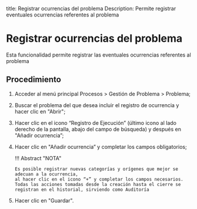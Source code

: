 title: Registrar ocurrencias del problema
Description: Permite registrar eventuales ocurrencias referentes al problema
# Registrar ocurrencias del problema

Esta funcionalidad permite registrar las eventuales ocurrencias referentes al problema

Procedimiento
------------

1.  Acceder al menú principal Procesos \>
    Gestión de Problema \> Problema;

2.  Buscar el problema del que desea incluir el registro de ocurrencia y hacer
    clic en "Abrir";

3.  Hacer clic en el icono “Registro de Ejecución” (último icono al lado derecho de
    la pantalla, abajo del campo de búsqueda) y después en "Añadir ocurrencia”;

4.  Hacer clic en "Añadir ocurrencia” y completar los campos obligatorios;

    !!! Abstract "NOTA"
        
        Es posible registrar nuevas categorías y orígenes que mejor se adecuan a la ocurrencia,
        al hacer clic en el icono “+” y completar los campos necesarios. Todas las acciones tomadas desde la creación hasta el cierre se registran en el historial, sirviendo como Auditoría

5.  Hacer clic en "Guardar".

    <!-- !!! tip "About"

        <b>Product/Version:</b> CITSmart | 8.00 &nbsp;&nbsp;
        <b>Updated:</b>01/30/2019 – Larissa Lourenço

